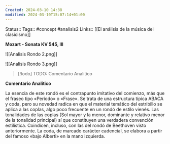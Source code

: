 ```yaml
---
Created: 2024-03-10 14:38
modified: 2024-03-10T15:07:14+01:00
---
```

Status:: 
Tags:: #concept #analisis2 
Links:: [[El análisis de la música del clasicismo]]

**Mozart - Sonata KV 545, III**

![[Analisis Rondo 2.png]]

![[Analisis Rondo 3.png]]

> [!todo]
> TODO: Comentario Analitico

**Comentario Analitico**

La esencia de este rondó es el contrapunto imitativo del comienzo, más que el fraseo tipo «Período» o «Frase». Se trata de una estructura típica ABACA y coda, pero su novedad radica en que el material temático del estribillo se aplica a las coplas, algo poco frecuente en un rondó de estilo vienés. Las tonalidades de las coplas (Sol mayor y la menor, dominante y relativo menor de la tonalidad principal) sí que constituyen una verdadera convención estilística. Coindicen, incluso, con las del rondó de Beethoven visto anteriormente. La coda, de marcado carácter cadencial, se elabora a partir del famoso «bajo Alberti» en la mano izquierda.





